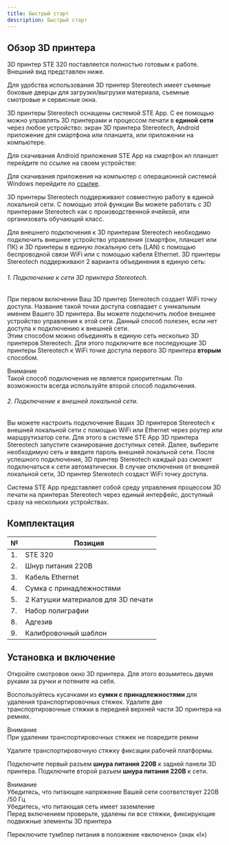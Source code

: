 ```yaml
---
title: Быстрый старт
description: Быстрый старт
---
```


## Обзор 3D принтера

3D принтер STE 320 поставляется полностью готовым к работе. Внешний вид представлен ниже. 

<v-img src="/docs/quickstart/1.jpg"></v-img>

Для удобства использования 3D принтер Stereotech имеет съемные боковые дверцы для загрузки/выгрузки материала, съемные смотровые и сервисные окна. 
 
 <v-img src="/docs/quickstart/2.jpg"></v-img>

 3D принтеры Stereotech оснащены системой STE App. С ее помощью можно управлять 3D принтерами и процессом печати в **единой сети** через любое устройство: экран 3D принтера Stereotech, Android приложение для смартфона или планшета, или приложении на компьютере. 

 Для скачивания Android приложения STE App на смартфон ил планшет перейдите по ссылке на своем устройстве:

<a href="https://play.google.com/store/apps/details?id=ru.stereotech.steapp&pcampaignid=pcampaignidMKT-Other-global-all-co-prtnr-py-PartBadge-Mar2515-1">
    <v-img max-height="120" alt="Доступно в Google Play" src="https://play.google.com/intl/en_us/badges/static/images/badges/ru_badge_web_generic.png" />
</a>

Для скачивания приложения на компьютер с операционной системой Windows перейдите по [ссылке](https://stereotech.org/software). 

3D принтеры Stereotech поддерживают совместную работу в единой локальной сети. С помощью этой функции Вы можете работать с 3D принтерами Stereotech как с производственной ячейкой, или организовать обучающий класс.

Для внешнего подключения к 3D принтерам Stereotech необходимо подключить внешнее устройство управления (смартфон, планшет или ПК) и 3D принтеры в единую локальную сеть (LAN) с помощью беспроводной связи WiFi или с помощью кабеля Ethernet. 
3D принтеры Stereotech поддерживают 2 варианта объединения в единую сеть:

###### 1. Подключение к сети 3D принтера Stereotech.
При первом включении Ваш 3D принтер Stereotech создает WiFi точку доступа. Название такой точки доступа совпадает с уникальным именем Вашего 3D принтера. Вы можете подключить любое внешнее устройство управления к этой сети. Данный способ полезен, если нет доступа к подключению к внешней сети.  
Этим способом можно объединять в единую сеть несколько 3D принтеров Stereotech. Для этого подключите все последующие 3D принтеры Stereotech к WiFi точке доступа первого 3D принтера **вторым** способом. 

<v-alert type="warning">
    <div class="title">Внимание</div>
    <div> Такой способ подключения не является приоритетным. По возможности всегда используйте второй способ подключения. </div>
</v-alert>

###### 2. Подключение к внешней локальной сети. 
Вы можете настроить подключение Ваших 3D принтеров Stereotech к внешней локальной сети с помощью WiFi или Ethernet через роутер или маршрутизатор сети. Для этого в системе STE App 3D принтера Stereotech запустите сканирование доступных сетей. Далее, выберите необходимую сеть и введите пароль внешней локальной сети. После успешного подключения, 3D принтер Stereotech каждый раз сможет подключаться к сети автоматически. В случае отключения от внешней локальной сети, 3D принтер Stereotech создаст WiFi точку доступа. 

Система STE App представляет собой среду управления процессом 3D печати на принтерах Stereotech через единый интерфейс, доступный сразу на нескольких устройствах.  

 <v-img src="/docs/quickstart/3.jpg"></v-img>

 ## Комплектация

|№|Позиция|
|-|-------|
|1. |STE 320 |
|2. |Шнур питания 220В |
|3. |Кабель Ethernet |
|4. |Сумка с принадлежностями |
|5. |2 Катушки материалов для 3D печати |
|7. |Набор полиграфии |
|8. |Адгезив |
|9. |Калибровочный шаблон |

## Установка и включение

Откройте смотровое окно 3D принтера. Для этого возьмитесь двумя руками за ручки и потяните на себя. 

 <v-img src="/docs/quickstart/4.jpg"></v-img>

 Воспользуйтесь кусачками из **сумки с принадлежностями** для удаления транспортировочных стяжек. Удалите две транспортировочные стяжки в передней верхней части 3D принтера на ремнях.

<v-alert type="warning">
    <div class="title">Внимание</div>
    <div> При удалении транспортировочных стяжек не повредите ремни  </div>
</v-alert>

Удалите транспортировочную стяжку фиксации рабочей платформы. 

Подключите первый разъем **шнура питания 220В** к задней панели 3D принтера. Подключите второй разъем **шнура питания 220В** к сети. 

<v-alert type="warning">
    <div class="title">Внимание</div>
    <div>Убедитесь, что питающее напряжение Вашей сети соответствует 220В /50 Гц </div>
    <div>Убедитесь, что питающая сеть имеет заземление </div>
    <div>Перед включением проверьте, удалены ли все стяжки, фиксирующие подвижные элементы 3D принтера </div>
</v-alert>

Переключите тумблер питания в положение «включено» (знак «I») 
